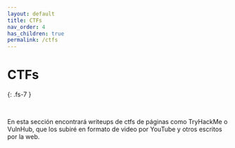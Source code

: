 ```yaml
---
layout: default
title: CTFs
nav_order: 4
has_children: true
permalink: /ctfs
---
```


# CTFs
{: .fs-7 }

<br>

En esta sección encontrará writeups de ctfs de páginas como TryHackMe o VulnHub, que los subiré en formato de video por YouTube y otros escritos por la web.